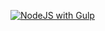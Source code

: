 [![NodeJS with Gulp](https://github.com/Lucilor/ng-cad-mono/actions/workflows/gulp-deploy.yml/badge.svg)](https://github.com/Lucilor/ng-cad-mono/actions/workflows/gulp-deploy.yml)
